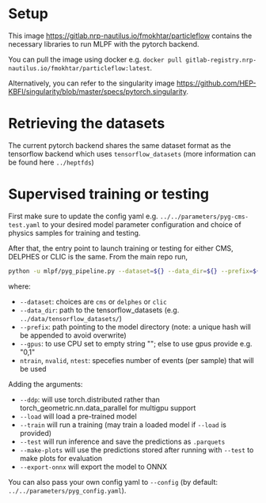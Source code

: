 # Setup

This image https://gitlab.nrp-nautilus.io/fmokhtar/particleflow contains the necessary libraries to run MLPF with the pytorch backend.

You can pull the image using docker e.g. `docker pull gitlab-registry.nrp-nautilus.io/fmokhtar/particleflow:latest`.

Alternatively, you can refer to the singularity image https://github.com/HEP-KBFI/singularity/blob/master/specs/pytorch.singularity.

# Retrieving the datasets

The current pytorch backend shares the same dataset format as the tensorflow backend which uses `tensorflow_datasets` (more information can be found here `../heptfds`)

# Supervised training or testing

First make sure to update the config yaml e.g. `../../parameters/pyg-cms-test.yaml` to your desired model parameter configuration and choice of physics samples for training and testing.

After that, the entry point to launch training or testing for either CMS, DELPHES or CLIC is the same. From the main repo run,

```bash
python -u mlpf/pyg_pipeline.py --dataset=${} --data_dir=${} --prefix=${} --gpus=${} --ntrain 10 --nvalid 10 --ntest 10
```
where:
- `--dataset`: choices are `cms` or `delphes` or `clic`
- `--data_dir`: path to the tensorflow_datasets (e.g. `../data/tensorflow_datasets/`)
- `--prefix`: path pointing to the model directory (note: a unique hash will be appended to avoid overwrite)
- `--gpus`: to use CPU set to empty string ""; else to use gpus provide e.g. "0,1"
- `ntrain`, `nvalid`, `ntest`: specefies number of events (per sample) that will be used

Adding the arguments:
- `--ddp`: will use torch.distributed rather than torch_geometric.nn.data_parallel for multigpu support
- `--load` will load a pre-trained model
- `--train` will run a training (may train a loaded model if `--load` is provided)
- `--test` will run inference and save the predictions as `.parquets`
- `--make-plots` will use the predictions stored after running with `--test` to make plots for evaluation
- `--export-onnx` will export the model to ONNX

You can also pass your own config yaml to `--config` (by default: `../../parameters/pyg_config.yaml`).
